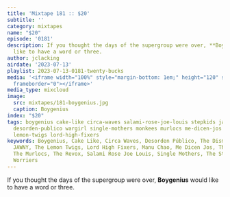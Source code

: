 ```yaml
---
title: 'Mixtape 181 :: $20'
subtitle: ''
category: mixtapes
name: "$20"
episode: '0181'
description: If you thought the days of the supergroup were over, **Boygenius** would
  like to have a word or three.
author: jclacking
airdate: '2023-07-13'
playlist: 2023-07-13-0181-twenty-bucks
media: '<iframe width="100%" style="margin-bottom: 1em;" height="120" src="https://www.mixcloud.com/widget/iframe/?feed=%2Fthe-lacking-org%2Fgcrfew-181-twenty-bucks%2F&hide_artwork=1&hide_cover=1&light=1"
  frameborder="0"></iframe>'
media_type: mixcloud
image:
  src: mixtapes/181-boygenius.jpg
  caption: Boygenius
index: "$20"
tags: boygenius cake-like circa-waves salami-rose-joe-louis stepkids jawny revox dismemberment-plan
  desorden-publico wargirl single-mothers monkees murlocs me-dicen-jos worriers manu-chao
  lemon-twigs lord-high-fixers
keywords: Boygenius, Cake Like, Circa Waves, Desorden Público, The Dismemberment Plan,
  JAWNY, The Lemon Twigs, Lord High Fixers, Manu Chao, Me Dicen Jos, The Monkees,
  The Murlocs, The Revox, Salami Rose Joe Louis, Single Mothers, The Stepkids, Wargirl,
  Worriers
---
```

If you thought the days of the supergroup were over, **Boygenius** would like to have a word or three.
